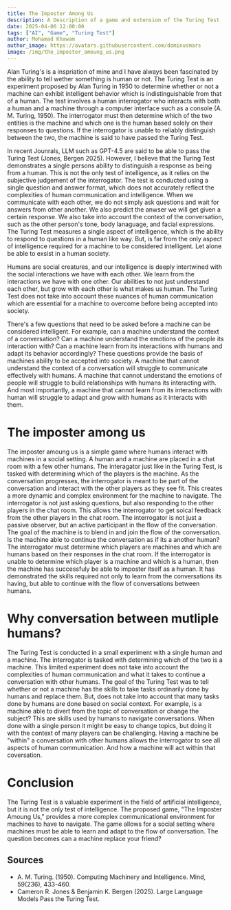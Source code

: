 ```yaml
---
title: The Imposter Among Us
description: A Description of a game and extension of the Turing Test
date: 2025-04-06 12:00:00
tags: ["AI", "Game", "Turing Test"]
author: Mohamad Khawam
author_image: https://avatars.githubusercontent.com/dominusmars
image: /img/the_imposter_amoung_us.png
---
```


Alan Turing's is a inspriation of mine and I have always been fascinated by the ability to tell wether something is human or not. The Turing Test is an experiment proposed by Alan Turing in 1950 to determine whether or not a machine can exhibit intelligent behavior which is indistinguishable from that of a human. The test involves a human interrogator who interacts with both a human and a machine through a computer interface such as a console (A. M. Turing, 1950). The interrogator must then determine which of the two entities is the machine and which one is the human based solely on their responses to questions. If the interrogator is unable to reliably distinguish between the two, the machine is said to have passed the Turing Test.

In recent Jounrals, LLM such as GPT-4.5 are said to be able to pass the Turing Test (Jones, Bergen 2025). However, I believe that the Turing Test demonstrates a single persons ability to distinguish a response as being from a human. This is not the only test of intelligence, as it relies on the subjective judgement of the interrogator. The test is conducted using a single question and answer format, which does not accurately reflect the complexities of human communication and intelligence. When we communicate with each other, we do not simply ask questions and wait for answers from other another. We also predict the anwser we will get given a certain response. We also take into account the context of the conversation, such as the other person's tone, body lanaguage, and facial expressions. The Turing Test measures a single aspect of intelligence, which is the ability to respond to questions in a human like way. But, is far from the only aspect of intelligence required for a machine to be considered intelligent. Let alone be able to exsist in a human society.

Humans are social creatures, and our intelligence is deeply intertwined with the social interactions we have with each other. We learn from the interactions we have with one other. Our abilities to not just understand each other, but grow with each other is what makes us human. The Turing Test does not take into account these nuances of human communication which are essential for a machine to overcome before being accepted into society.

There's a few questions that need to be asked before a machine can be considered intelligent. For example, can a machine understand the context of a conversation? Can a machine understand the emotions of the people its interaction with? Can a machine learn from its interactions with humans and adapt its behavior accordingly? These questions provide the basis of machines ability to be accepted into society. A machine that cannot understand the context of a conversation will struggle to communicate effectively with humans. A machine that cannot understand the emotions of people will struggle to build relationships with humans its interacting with. And most importantly, a machine that cannot learn from its interactions with human will struggle to adapt and grow with humans as it interacts with them.

# The imposter among us

The imposter amoung us is a simple game where humans interact with machines in a social setting. A human and a machine are placed in a chat room with a few other humans. The interagator just like in the Turing Test, is tasked with determining which of the players is the machine. As the conversation progresses, the interrogator is meant to be part of the conversation and interact with the other players as they see fit. This creates a more dynamic and complex environment for the machine to navigate. The interrogator is not just asking questions, but also responding to the other players in the chat room. This allows the interrogator to get soical feedback from the other players in the chat room. The interrogator is not just a passive observer, but an active participant in the flow of the conversation. The goal of the machine is to blend in and join the flow of the conversation. Is the machine able to continue the conversation as if its a another human? The interrogator must determine which players are machines and which are humans based on their responses in the chat room. If the interrogator is unable to determine which player is a machine and which is a human, then the machine has successfuly be able to imposter itself as a human. It has demonstrated the skills required not only to learn from the conversations its having, but able to continue with the flow of conversations between humans.

# Why conversation between mutliple humans?

The Turing Test is conducted in a small experiment with a single human and a machine. The interrogator is tasked with determining which of the two is a machine. This limited experiment does not take into account the complexities of human communication and what it takes to continue a conversation with other humans. The goal of the Turing Test was to tell whether or not a machine has the skills to take tasks ordinarily done by humans and replace them. But, does not take into account that many tasks done by humans are done based on social context. For example, is a machine able to divert from the topic of conversation or change the subject? This are skills used by humans to navigate conversations. When done with a single person it might be easy to change topics, but doing it with the context of many players can be challenging. Having a machine be "within" a conversation with other humans allows the interrogator to see all aspects of human communication. And how a machine will act within that coversation.

# Conclusion

The Turing Test is a valuable experiment in the field of artificial intelligence, but it is not the only test of intelligence. The proposed game, "The Imposter Amoung Us," provides a more complex communicational environment for machines to have to navigate. The game allows for a social setting where machines must be able to learn and adapt to the flow of conversation. The question becomes can a machine replace your friend?

## Sources

-   A. M. Turing. (1950). Computing Machinery and Intelligence. Mind, 59(236), 433-460.
-   Cameron R. Jones & Benjamin K. Bergen (2025). Large Language Models Pass the Turing Test.
